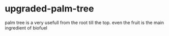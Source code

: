 # upgraded-palm-tree
palm tree is a very usefull from the root till the top. even the fruit is the main ingredient of biofuel
